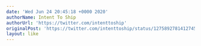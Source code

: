 ```yaml
---
date: 'Wed Jun 24 20:45:18 +0000 2020'
authorName: Intent To Ship
authorUrl: 'https://twitter.com/intenttoship'
originalPost: 'https://twitter.com/intenttoship/status/1275892781412745223'
layout: like
---
```

